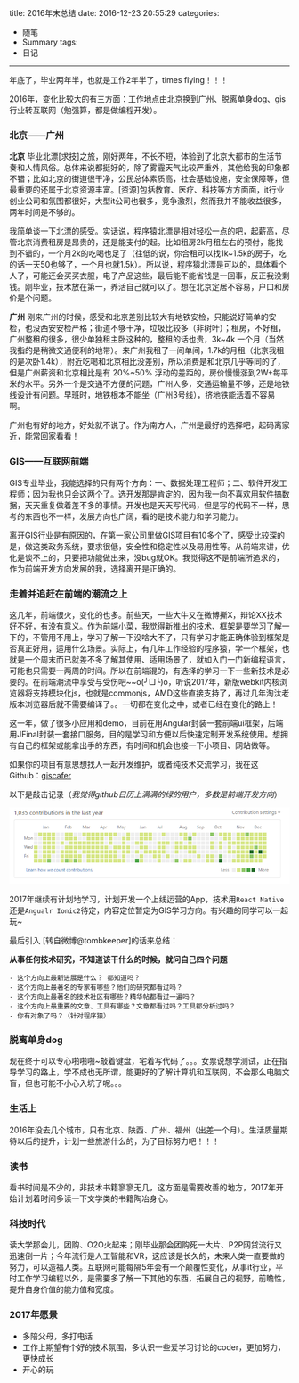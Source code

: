 title: 2016年末总结
date: 2016-12-23 20:55:29
categories:
- 随笔
- Summary
tags:
- 日记

---

年底了，毕业两年半，也就是工作2年半了，times flying！！！

2016年，变化比较大的有三方面：工作地点由北京换到广州、脱离单身dog、gis行业转互联网（勉强算，都是做编程开发）。

<!--more-->

### 北京——广州

**北京** 毕业北漂[求技]之旅，刚好两年，不长不短，体验到了北京大都市的生活节奏和人情风俗。总体来说都挺好的，除了雾霾天气比较严重外，其他给我的印象都不错；比如北京的街道很干净，公民总体素质高，社会基础设施，安全保障等，但最重要的还属于北京资源丰富。[资源]包括教育、医疗、科技等方方面面，it行业创业公司和氛围都很好，大型it公司也很多，竞争激烈，然而我并不能收益很多，两年时间是不够的。

我简单谈一下北漂的感受。实话说，程序猿北漂是相对轻松一点的吧，起薪高，尽管北京消费租房是昂贵的，还是能支付的起。比如租房2k月租左右的预付，能找到不错的，一个月2k的吃喝也足了（往低的说，你合租可以找1k~1.5k的房子，吃的话一天50也够了，一个月也就1.5k）。所以说，程序猿北漂是可以的，具体看个人了，可能还会买买衣服，电子产品这些，最后能不能省钱是一回事，反正我没剩钱。刚毕业，技术放在第一，养活自己就可以了。想在北京定居不容易，户口和房价是个问题。

**广州**  刚来广州的时候，感受和北京差别比较大有地铁安检，只能说好简单的安检，也没西安安检严格；街道不够干净，垃圾比较多（非树叶）；租房，不好租，广州整租的很多，很少单独租主卧这种的，整租的话也贵，3k~4k 一个月（当然我指的是稍微交通便利的地带）。来广州我租了一间单间，1.7k的月租（北京我租的是次卧1.4k），附近吃喝和北京相比没差别，所以消费是和北京几乎等同的了，但是广州薪资和北京相比是有 20%~50% 浮动的差距的，房价慢慢涨到2W+每平米的水平。另外一个是交通不方便的问题，广州人多，交通运输量不够，还是地铁线设计有问题。早班时，地铁根本不能坐（广州3号线），挤地铁能活着不容易啊。

广州也有好的地方，好处就不说了。作为南方人，广州是最好的选择吧，起码离家近，能常回家看看！


### GIS——互联网前端


GIS专业毕业，我能选择的只有两个方向：一、数据处理工程师；二、软件开发工程师；因为我也只会这两个了。选开发那是肯定的，因为我一向不喜欢用软件搞数据，天天重复做着差不多的事情。开发也是天天写代码，但是写的代码不一样，思考的东西也不一样，发展方向也广阔，看的是技术能力和学习能力。

离开GIS行业是有原因的，在第一家公司里做GIS项目有10多个了，感受比较深的是，做这类政务系统，要求很低，安全性和稳定性以及易用性等。从前端来讲，优化是谈不上的，只要把功能做出来，没bug就OK。我觉得这不是前端所追求的，作为前端开发方向发展的我，选择离开是正确的。


### 走着并追赶在前端的潮流之上

这几年，前端很火，变化的也多。前些天，一些大牛又在微博撕X，辩论XX技术好不好，有没有意义。作为前端小菜，我觉得新推出的技术、框架是要学习了解一下的，不管用不用上，学习了解一下没啥大不了，只有学习才能正确体验到框架是否真正好用，适用什么场景。实际上，有几年工作经验的程序猿，学一个框架，也就是一个周末而已就差不多了解其使用、适用场景了，就如入门一门新编程语言，可能也只需要一两周的时间。所以在前端混的，有选择的学习一下一些新技术是必要的。在前端潮流中享受与受伤吧~~o(╯□╰)o，听说2017年，新版webkit内核浏览器将支持模块化js，也就是commonjs，AMD这些直接支持了，再过几年淘汰老版本浏览器后就不需要编译了。。一切都在变化之中，或者已经在变化的路上！

这一年，做了很多小应用和demo，目前在用Angular封装一套前端ui框架，后端用JFinal封装一套接口服务，目的是学习和方便以后快速定制开发系统使用。想拥有自己的框架或能拿出手的东西，有时间和机会也接一下小项目、网站做等。

如果你的项目有意思想找人一起开发维护，或者纯技术交流学习，我在这Github：[giscafer](https://github.com/giscafer)

以下是敲击记录（*我觉得github日历上满满的绿的用户，多数是前端开发方向*）

![2016年Github提交记录](/static/img/2016-github.png)

2017年继续有计划地学习，计划开发一个上线运营的App，技术用`React Native`还是`Angualr Ionic2`待定，内容定位暂定为GIS学习方向。有兴趣的同学可以一起玩~


最后引入 [转自微博@tombkeeper]的话来总结：

**从事任何技术研究，不知道该干什么的时候，就问自己四个问题**

    - 这个方向上最新进展是什么？ 都知道吗？
    - 这个方向上最著名的专家有哪些？他们的研究都看过吗？
    - 这个方向上最著名的技术社区有哪些？精华帖都看过一遍吗？
    - 这个方向上最重要的文章、工具有哪些？文章都看过吗？工具都分析过吗？
    - 你有对象了吗？（针对程序猿）
   

### 脱离单身dog

现在终于可以专心啪啪啪~敲着键盘，宅着写代码了。。。女票说想学测试，正在指导学习的路上，学不成也无所谓，能更好的了解计算机和互联网，不会那么电脑文盲，但也可能不小心入坑了呢。。。

### 生活上

2016年没去几个城市，只有北京、陕西、广州、福州（出差一个月）。生活质量期待以后的提升，计划一些旅游什么的，为了目标努力吧！！！

### 读书

看书时间是不少的，非技术书籍寥寥无几，这方面是需要改善的地方，2017年开始计划着时间多读一下文学类的书籍陶冶身心。

### 科技时代

读大学那会儿，团购、O2O火起来；刚毕业那会团购死一大片、P2P网贷流行又迅速倒一片；今年流行是人工智能和VR，这应该是长久的，未来人类一直要做的努力，可以造福人类。互联网可能每隔5年会有一个颠覆性变化，从事it行业，平时工作学习编程以外，是需要多了解一下其他的东西，拓展自己的视野，前瞻性，提升自身价值的能力值和宽度。

### 2017年愿景

- 多陪父母，多打电话
- 工作上期望有个好的技术氛围，多认识一些爱学习讨论的coder，更加努力，更快成长
- 开心的玩





